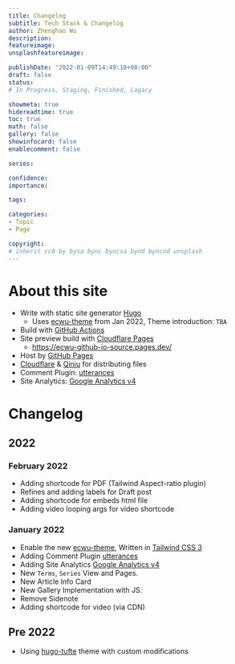 ```yaml
---
title: Changelog
subtitle: Tech Stack & Changelog
author: Zhenghao Wu
description: 
featureimage: 
unsplashfeatureimage: 

publishDate: "2022-01-09T14:49:18+08:00"
draft: false
status: 
# In Progress, Staging, Finished, Lagacy

showmeta: true
hidereadtime: true
toc: true
math: false
gallery: false
showinfocard: false
enablecomment: false

series: 

confidence: 
importance: 

tags:

categories:
- Topic
- Page

copyright: 
# inherit cc0 by bysa bync byncsa bynd byncnd unsplash
---
```



# About this site
- Write with static site generator [Hugo](https://gohugo.io/)
    - Uses [ecwu-theme](https://github.com/ecwu/ecwu-theme) from Jan 2022, Theme introduction: `TBA`
- Build with [GitHub Actions](https://github.com/features/actions)
- Site preview build with [Cloudflare Pages](https://pages.cloudflare.com/)
    - https://ecwu-github-io-source.pages.dev/
- Host by [GitHub Pages](https://pages.github.com/)
- [Cloudflare](https://www.cloudflare.com/) & [Qiniu](https://www.qiniu.com/) for distributing files
- Comment Plugin: [utterances](https://utteranc.es)
- Site Analytics: [Google Analytics v4](https://support.google.com/analytics/answer/10089681?hl=en)

# Changelog
## 2022
### February 2022
- Adding shortcode for PDF (Tailwind Aspect-ratio plugin)
- Refines and adding labels for Draft post 
- Adding shortcode for embeds html file
- Adding video looping args for video shortcode

### January 2022
- Enable the new [ecwu-theme](https://github.com/ecwu/ecwu-theme), Written in [Tailwind CSS 3](https://tailwindcss.com/)
- Adding Comment Plugin [utterances](https://utteranc.es)
- Adding Site Analytics [Google Analytics v4](https://support.google.com/analytics/answer/10089681?hl=en)
- New `Terms`, `Series` View and Pages.
- New Article Info Card
- New Gallery Implementation with JS.
- Remove Sidenote
- Adding shortcode for video (via CDN)

## Pre 2022
- Using [hugo-tufte](https://github.com/shawnohare/hugo-tufte) theme with custom modifications
